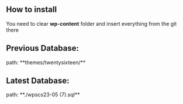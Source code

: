 <h2>How to install</h2>
You need to clear <b>wp-content</b> folder and insert everything from the git there

<h2>Previous Database:</h2>
path: **themes/twentysixteen/**

<h2>Latest Database:</h2>
path: **./wpscs23-05 (7).sql**
